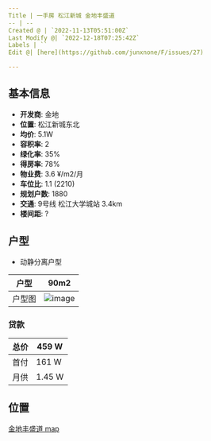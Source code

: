 ```yaml
---
Title | 一手房 松江新城 金地丰盛道
-- | --
Created @ | `2022-11-13T05:51:00Z`
Last Modify @| `2022-12-18T07:25:42Z`
Labels | ``
Edit @| [here](https://github.com/junxnone/F/issues/27)

---
```

## 基本信息

- **开发商**: 金地
- **位置**: 松江新城东北
- **均价**: 5.1W
- **容积率**:  2
- **绿化率**: 35%
- **得房率**: 78%
- **物业费**: 3.6 ¥/m2/月
- **车位比**: 1.1 (2210)
- **规划户数**: 1880
- **交通**:  9号线 松江大学城站 3.4km
- **楼间距**: ?

## 户型

- 动静分离户型

户型 | 90m2
-- | --
户型图 | ![image](https://user-images.githubusercontent.com/2216970/201508015-1ee6fad4-e35e-4c07-a942-9c8e54eb0330.png)


### 贷款

总价 | 459 W
-- | --
首付 | 161 W
月供 | 1.45 W


## 位置

[金地丰盛道 map](https://junxnone.github.io/fmap/fsd ':include :type=iframe width=100% height=1200px')
